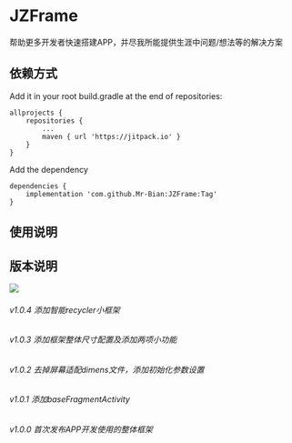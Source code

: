 # JZFrame  
帮助更多开发者快速搭建APP，并尽我所能提供生涯中问题/想法等的解决方案  
## 依赖方式  
Add it in your root build.gradle at the end of repositories:

```
allprojects {
	repositories {
		...
		maven { url 'https://jitpack.io' }
	}
}
```

Add the dependency

```
dependencies {
	implementation 'com.github.Mr-Bian:JZFrame:Tag'
}	
```
  
## 使用说明  

## 版本说明  
[![](https://jitpack.io/v/Mr-Bian/JZFrame.svg)](https://jitpack.io/#Mr-Bian/JZFrame)
###### v1.0.4 添加智能recycler小框架
###### v1.0.3 添加框架整体尺寸配置及添加两项小功能
###### v1.0.2 去掉屏幕适配dimens文件，添加初始化参数设置
###### v1.0.1 添加baseFragmentActivity
###### v1.0.0 首次发布APP开发使用的整体框架


